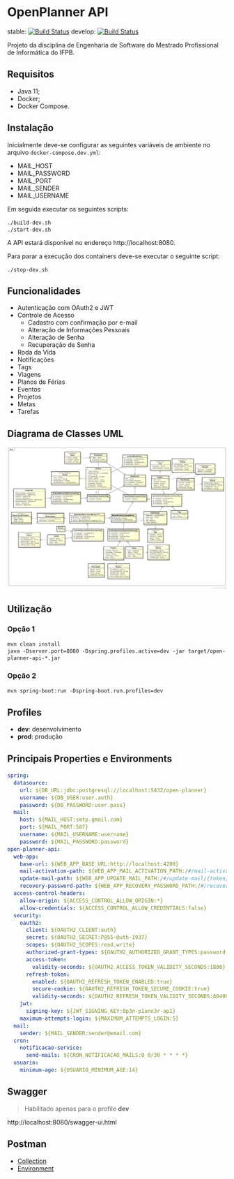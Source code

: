 # OpenPlanner API

stable: [![Build Status](https://travis-ci.org/open-planner/open-planner-api.svg?branch=master)](https://travis-ci.org/open-planner/open-planner-api)
develop: [![Build Status](https://travis-ci.org/open-planner/open-planner-api.svg?branch=develop)](https://travis-ci.org/open-planner/open-planner-api)

Projeto da disciplina de Engenharia de Software do Mestrado Profissional de Informática do IFPB.

## Requisitos

* Java 11;
* Docker;
* Docker Compose.

## Instalação

Inicialmente deve-se configurar as seguintes variáveis de ambiente no arquivo `docker-compose.dev.yml`:

* MAIL_HOST
* MAIL_PASSWORD
* MAIL_PORT
* MAIL_SENDER
* MAIL_USERNAME

Em seguida executar os seguintes scripts:

```
./build-dev.sh
./start-dev.sh
```

A API estará disponível no endereço http://localhost:8080.

Para parar a execução dos containers deve-se executar o seguinte script:

```
./stop-dev.sh
```

## Funcionalidades

* Autenticação com OAuth2 e JWT
* Controle de Acesso
  * Cadastro com confirmação por e-mail
  * Alteração de Informações Pessoais
  * Alteração de Senha
  * Recuperação de Senha
* Roda da Vida
* Notificações
* Tags
* Viagens
* Planos de Férias
* Eventos
* Projetos
* Metas
* Tarefas

## Diagrama de Classes UML

![class-diagram](docs/uml/open-planner-api_class-diagram.png)

## Utilização

### Opção 1

```
mvn clean install
java -Dserver.port=8080 -Dspring.profiles.active=dev -jar target/open-planner-api-*.jar
```

### Opção 2

```
mvn spring-boot:run -Dspring-boot.run.profiles=dev
```

## Profiles

* **dev**: desenvolvimento
* **prod**: produção

## Principais Properties e Environments

```yml
spring:
  datasource:
    url: ${DB_URL:jdbc:postgresql://localhost:5432/open-planner}
    username: ${DB_USER:user.auth}
    password: ${DB_PASSWORD:user.pass}
  mail:
    host: ${MAIL_HOST:smtp.gmail.com}
    port: ${MAIL_PORT:587}
    username: ${MAIL_USERNAME:username}
    password: ${MAIL_PASSWORD:password}
open-planner-api:
  web-app:
    base-url: ${WEB_APP_BASE_URL:http://localhost:4200}
    mail-activation-path: ${WEB_APP_MAIL_ACTIVATION_PATH:/#/mail-activation/{token}}
    update-mail-path: ${WEB_APP_UPDATE_MAIL_PATH:/#/update-mail/{token}}
    recovery-password-path: ${WEB_APP_RECOVERY_PASSWORD_PATH:/#/recovery-password/{token}}
  access-control-headers:
    allow-origin: ${ACCESS_CONTROL_ALLOW_ORIGIN:*}
    allow-credentials: ${ACCESS_CONTROL_ALLOW_CREDENTIALS:false}
  security:
    oauth2:
      client: ${OAUTH2_CLIENT:auth}
      secret: ${OAUTH2_SECRET:P@55-@uth-1937}
      scopes: ${OAUTH2_SCOPES:read,write}
      authorized-grant-types: ${OAUTH2_AUTHORIZED_GRANT_TYPES:password,refresh_token}
      access-token:
        validity-seconds: ${OAUTH2_ACCESS_TOKEN_VALIDITY_SECONDS:1800}
      refresh-token:
        enabled: ${OAUTH2_REFRESH_TOKEN_ENABLED:true}
        secure-cookie: ${OAUTH2_REFRESH_TOKEN_SECURE_COOKIE:true}
        validity-seconds: ${OAUTH2_REFRESH_TOKEN_VALIDITY_SECONDS:86400}
    jwt:
      signing-key: ${JWT_SIGNING_KEY:0p3n-p1ann3r-ap1}
    maximum-attempts-login: ${MAXIMUM_ATTEMPTS_LOGIN:5}
  mail:
    sender: ${MAIL_SENDER:sender@email.com}
  cron:
    notificacao-service:
      send-mails: ${CRON_NOTIFICACAO_MAILS:0 0/30 * * * *}
  usuario:
    minimum-age: ${USUARIO_MINIMUM_AGE:14}
```

## Swagger

> Habilitado apenas para o profile **dev**

http://localhost:8080/swagger-ui.html

## Postman

* [Collection](/postman/open-planner-api.postman_collection.json)
* [Environment](/postman/open-planner-api.postman_environment.json)
